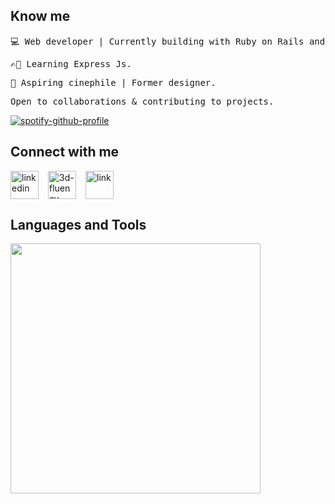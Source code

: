 
## Know me
<pre>💻 Web developer | Currently building with Ruby on Rails and React Js.</pre>
<pre>✍🏿 Learning Express Js.</pre>
<pre>🎥 Aspiring cinephile | Former designer. </pre>
<pre>Open to collaborations & contributing to projects. </pre>

[![spotify-github-profile](https://spotify-github-profile.vercel.app/api/view?uid=2ail5t4ywp1v51epioxhlk2zy&cover_image=true&theme=natemoo-re&show_offline=false&background_color=121212&interchange=false&bar_color=53b14f&bar_color_cover=false)](https://spotify-github-profile.vercel.app/api/view?uid=2ail5t4ywp1v51epioxhlk2zy&redirect=true)


## Connect with me
<div align="left" style="display:flex; gap: 15px;">
  <a href="https://www.linkedin.com/in/annastacia-mumbua/" style="text-decoration: none;">
    <img width="45" height="45" src="https://img.icons8.com/3d-fluency/45/linkedin.png" alt="linkedin"/>
  </a>
  <a href="https://dev.to/anne46" style="text-decoration: none;">
    <img width="45" height="45" src="https://img.icons8.com/3d-fluency/45/3d-fluency-nook.png" alt="3d-fluency-nook"/>
  </a>
  <a href='https:://annastacia.dev>' style="text-decoration: none;">
    <img width="45" height="45" src="https://img.icons8.com/3d-fluency/45/link.png" alt="link"/>
  </a>
</div>

## Languages and Tools
<img  src="https://skillicons.dev/icons?i=rails,ruby,js,ts,react,nextjs,redux,jquery,postgres,sqlite,firebase,postman,css,sass,tailwind,bootstrap,git,github,heroku,figma,ai,xd,ps" style="width: 400px" />


